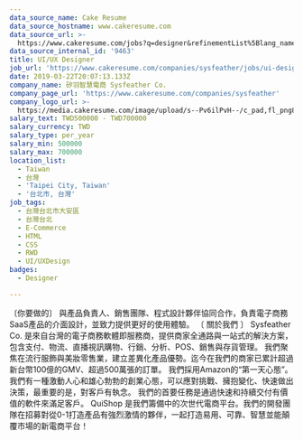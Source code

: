 ```yaml
---
data_source_name: Cake Resume
data_source_hostname: www.cakeresume.com
data_source_url: >-
  https://www.cakeresume.com/jobs?q=designer&refinementList%5Blang_name%5D%5B0%5D=English&refinementList%5Bsalary_type%5D=per_year
data_source_internal_id: '9463'
title: UI/UX Designer
job_url: 'https://www.cakeresume.com/companies/sysfeather/jobs/ui-designer-4c647e'
date: 2019-03-22T20:07:13.133Z
company_name: 矽羽智慧電商 Sysfeather Co.
company_page_url: 'https://www.cakeresume.com/companies/sysfeather'
company_logo_url: >-
  https://media.cakeresume.com/image/upload/s--Pv6ilPvH--/c_pad,fl_png8,h_200,w_200/v1636838240/c71ye6qs042jidl7aoe2.png
salary_text: TWD500000 - TWD700000
salary_currency: TWD
salary_type: per_year
salary_min: 500000
salary_max: 700000
location_list:
  - Taiwan
  - 台灣
  - 'Taipei City, Taiwan'
  - '台北市, 台灣'
job_tags:
  - 台灣台北市大安區
  - 台灣台北
  - E-Commerce
  - HTML
  - CSS
  - RWD
  - UI/UXDesign
badges:
  - Designer

---
```


〔你要做的〕 與產品負責人、銷售團隊、程式設計夥伴協同合作，負責電子商務SaaS產品的介面設計，並致力提供更好的使用體驗。 〔 關於我們 〕 Sysfeather Co. 是來自台灣的電子商務軟體即服務商，提供商家全通路與一站式的解決方案，包含支付、物流、直播視訊購物、行銷、分析、POS、銷售與存貨管理。 我們聚焦在流行服飾與美妝零售業，建立差異化產品優勢。迄今在我們的商家已累計超過新台幣100億的GMV、超過500萬張的訂單。 我們採用Amazon的“第一天心態”。我們有一種激動人心和雄心勃勃的創業心態，可以應對挑戰、擁抱變化、快速做出決策，最重要的是，對客戶有執念。 我們的首要任務是通過快速和持續交付有價值的軟件來滿足客戶。 QuiShop 是我們籌備中的次世代電商平台。我們的開發團隊在招募對從0-1打造產品有強烈激情的夥伴，一起打造易用、可靠、智慧並能顛覆市場的新電商平台！